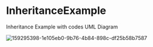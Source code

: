 # InheritanceExample
Inheritance Example with codes
UML Diagram

![159295398-1e105eb0-9b76-4b84-898c-df25b58b7587](https://user-images.githubusercontent.com/102670602/172077756-c6141272-d6d4-42a3-b513-cda48012d635.png)
